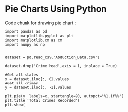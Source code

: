 # Pie Charts Using Python


Code chunk for drawing pie chart : 

````
import pandas as pd
import matplotlib.pyplot as plt
import matplotlib.cm as cm
import numpy as np


dataset = pd.read_csv('Abduction_Data.csv')

dataset.drop('Crime head',axis = 1, inplace = True)

#Get all states
x = dataset.iloc[:, 0].values
#Get all crimes
y = dataset.iloc[:, -1].values

plt.pie(y, labels=x, startangle=90, autopct='%1.1f%%')
plt.title('Total Crimes Recorded')
plt.show()

````

